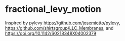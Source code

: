 # fractional_levy_motion

Inspired by pylevy https://github.com/josemiotto/pylevy, 
https://github.com/shirtsgroup/LLC_Membranes,
and https://doi.org/10.1142/S0218348X04002379
